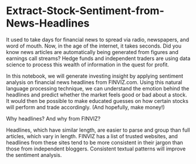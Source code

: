 # Extract-Stock-Sentiment-from-News-Headlines
It used to take days for financial news to spread via radio, newspapers, and word of mouth. Now, in the age of the internet, it takes seconds. Did you know news articles are automatically being generated from figures and earnings call streams? Hedge funds and independent traders are using data science to process this wealth of information in the quest for profit.

In this notebook, we will generate investing insight by applying sentiment analysis on financial news headlines from FINVIZ.com. Using this natural language processing technique, we can understand the emotion behind the headlines and predict whether the market feels good or bad about a stock. It would then be possible to make educated guesses on how certain stocks will perform and trade accordingly. (And hopefully, make money!)

Why headlines? And why from FINVIZ?

Headlines, which have similar length, are easier to parse and group than full articles, which vary in length.
FINVIZ has a list of trusted websites, and headlines from these sites tend to be more consistent in their jargon than those from independent bloggers. Consistent textual patterns will improve the sentiment analysis.
